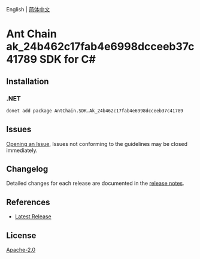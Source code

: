 English | [简体中文](README-CN.md)

# Ant Chain ak_24b462c17fab4e6998dcceeb37c41789 SDK for C#

## Installation

### .NET

```bash
donet add package AntChain.SDK.Ak_24b462c17fab4e6998dcceeb37c41789
```

## Issues

[Opening an Issue](https://github.com/alipay/antchain-openapi-prod-sdk/issues/new), Issues not conforming to the guidelines may be closed immediately.

## Changelog

Detailed changes for each release are documented in the [release notes](./ChangeLog.md).

## References

* [Latest Release](https://github.com/alipay/antchain-openapi-prod-sdk/)

## License

[Apache-2.0](http://www.apache.org/licenses/LICENSE-2.0)

